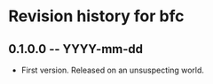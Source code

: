 # Revision history for bfc

## 0.1.0.0 -- YYYY-mm-dd

* First version. Released on an unsuspecting world.
